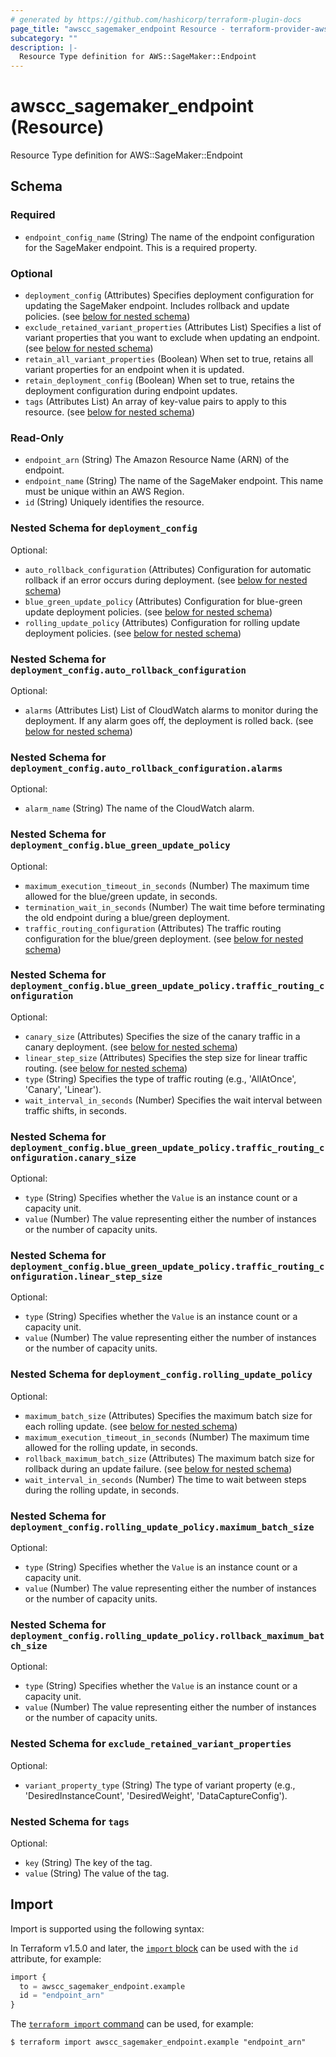 ```yaml
---
# generated by https://github.com/hashicorp/terraform-plugin-docs
page_title: "awscc_sagemaker_endpoint Resource - terraform-provider-awscc"
subcategory: ""
description: |-
  Resource Type definition for AWS::SageMaker::Endpoint
---
```


# awscc_sagemaker_endpoint (Resource)

Resource Type definition for AWS::SageMaker::Endpoint



<!-- schema generated by tfplugindocs -->
## Schema

### Required

- `endpoint_config_name` (String) The name of the endpoint configuration for the SageMaker endpoint. This is a required property.

### Optional

- `deployment_config` (Attributes) Specifies deployment configuration for updating the SageMaker endpoint. Includes rollback and update policies. (see [below for nested schema](#nestedatt--deployment_config))
- `exclude_retained_variant_properties` (Attributes List) Specifies a list of variant properties that you want to exclude when updating an endpoint. (see [below for nested schema](#nestedatt--exclude_retained_variant_properties))
- `retain_all_variant_properties` (Boolean) When set to true, retains all variant properties for an endpoint when it is updated.
- `retain_deployment_config` (Boolean) When set to true, retains the deployment configuration during endpoint updates.
- `tags` (Attributes List) An array of key-value pairs to apply to this resource. (see [below for nested schema](#nestedatt--tags))

### Read-Only

- `endpoint_arn` (String) The Amazon Resource Name (ARN) of the endpoint.
- `endpoint_name` (String) The name of the SageMaker endpoint. This name must be unique within an AWS Region.
- `id` (String) Uniquely identifies the resource.

<a id="nestedatt--deployment_config"></a>
### Nested Schema for `deployment_config`

Optional:

- `auto_rollback_configuration` (Attributes) Configuration for automatic rollback if an error occurs during deployment. (see [below for nested schema](#nestedatt--deployment_config--auto_rollback_configuration))
- `blue_green_update_policy` (Attributes) Configuration for blue-green update deployment policies. (see [below for nested schema](#nestedatt--deployment_config--blue_green_update_policy))
- `rolling_update_policy` (Attributes) Configuration for rolling update deployment policies. (see [below for nested schema](#nestedatt--deployment_config--rolling_update_policy))

<a id="nestedatt--deployment_config--auto_rollback_configuration"></a>
### Nested Schema for `deployment_config.auto_rollback_configuration`

Optional:

- `alarms` (Attributes List) List of CloudWatch alarms to monitor during the deployment. If any alarm goes off, the deployment is rolled back. (see [below for nested schema](#nestedatt--deployment_config--auto_rollback_configuration--alarms))

<a id="nestedatt--deployment_config--auto_rollback_configuration--alarms"></a>
### Nested Schema for `deployment_config.auto_rollback_configuration.alarms`

Optional:

- `alarm_name` (String) The name of the CloudWatch alarm.



<a id="nestedatt--deployment_config--blue_green_update_policy"></a>
### Nested Schema for `deployment_config.blue_green_update_policy`

Optional:

- `maximum_execution_timeout_in_seconds` (Number) The maximum time allowed for the blue/green update, in seconds.
- `termination_wait_in_seconds` (Number) The wait time before terminating the old endpoint during a blue/green deployment.
- `traffic_routing_configuration` (Attributes) The traffic routing configuration for the blue/green deployment. (see [below for nested schema](#nestedatt--deployment_config--blue_green_update_policy--traffic_routing_configuration))

<a id="nestedatt--deployment_config--blue_green_update_policy--traffic_routing_configuration"></a>
### Nested Schema for `deployment_config.blue_green_update_policy.traffic_routing_configuration`

Optional:

- `canary_size` (Attributes) Specifies the size of the canary traffic in a canary deployment. (see [below for nested schema](#nestedatt--deployment_config--blue_green_update_policy--traffic_routing_configuration--canary_size))
- `linear_step_size` (Attributes) Specifies the step size for linear traffic routing. (see [below for nested schema](#nestedatt--deployment_config--blue_green_update_policy--traffic_routing_configuration--linear_step_size))
- `type` (String) Specifies the type of traffic routing (e.g., 'AllAtOnce', 'Canary', 'Linear').
- `wait_interval_in_seconds` (Number) Specifies the wait interval between traffic shifts, in seconds.

<a id="nestedatt--deployment_config--blue_green_update_policy--traffic_routing_configuration--canary_size"></a>
### Nested Schema for `deployment_config.blue_green_update_policy.traffic_routing_configuration.canary_size`

Optional:

- `type` (String) Specifies whether the `Value` is an instance count or a capacity unit.
- `value` (Number) The value representing either the number of instances or the number of capacity units.


<a id="nestedatt--deployment_config--blue_green_update_policy--traffic_routing_configuration--linear_step_size"></a>
### Nested Schema for `deployment_config.blue_green_update_policy.traffic_routing_configuration.linear_step_size`

Optional:

- `type` (String) Specifies whether the `Value` is an instance count or a capacity unit.
- `value` (Number) The value representing either the number of instances or the number of capacity units.




<a id="nestedatt--deployment_config--rolling_update_policy"></a>
### Nested Schema for `deployment_config.rolling_update_policy`

Optional:

- `maximum_batch_size` (Attributes) Specifies the maximum batch size for each rolling update. (see [below for nested schema](#nestedatt--deployment_config--rolling_update_policy--maximum_batch_size))
- `maximum_execution_timeout_in_seconds` (Number) The maximum time allowed for the rolling update, in seconds.
- `rollback_maximum_batch_size` (Attributes) The maximum batch size for rollback during an update failure. (see [below for nested schema](#nestedatt--deployment_config--rolling_update_policy--rollback_maximum_batch_size))
- `wait_interval_in_seconds` (Number) The time to wait between steps during the rolling update, in seconds.

<a id="nestedatt--deployment_config--rolling_update_policy--maximum_batch_size"></a>
### Nested Schema for `deployment_config.rolling_update_policy.maximum_batch_size`

Optional:

- `type` (String) Specifies whether the `Value` is an instance count or a capacity unit.
- `value` (Number) The value representing either the number of instances or the number of capacity units.


<a id="nestedatt--deployment_config--rolling_update_policy--rollback_maximum_batch_size"></a>
### Nested Schema for `deployment_config.rolling_update_policy.rollback_maximum_batch_size`

Optional:

- `type` (String) Specifies whether the `Value` is an instance count or a capacity unit.
- `value` (Number) The value representing either the number of instances or the number of capacity units.




<a id="nestedatt--exclude_retained_variant_properties"></a>
### Nested Schema for `exclude_retained_variant_properties`

Optional:

- `variant_property_type` (String) The type of variant property (e.g., 'DesiredInstanceCount', 'DesiredWeight', 'DataCaptureConfig').


<a id="nestedatt--tags"></a>
### Nested Schema for `tags`

Optional:

- `key` (String) The key of the tag.
- `value` (String) The value of the tag.

## Import

Import is supported using the following syntax:

In Terraform v1.5.0 and later, the [`import` block](https://developer.hashicorp.com/terraform/language/import) can be used with the `id` attribute, for example:

```terraform
import {
  to = awscc_sagemaker_endpoint.example
  id = "endpoint_arn"
}
```

The [`terraform import` command](https://developer.hashicorp.com/terraform/cli/commands/import) can be used, for example:

```shell
$ terraform import awscc_sagemaker_endpoint.example "endpoint_arn"
```

